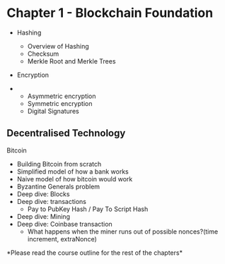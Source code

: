 # Chapter 1 - Blockchain Foundation

* Hashing

  * Overview of Hashing
  * Checksum
  * Merkle Root and Merkle Trees

* Encryption

* * Asymmetric encryption
  * Symmetric encryption
  * Digital Signatures

## Decentralised Technology

Bitcoin

* Building Bitcoin from scratch
* Simplified model of how a bank works
* Naive model of how bitcoin would work
* Byzantine Generals problem
* Deep dive: Blocks
* Deep dive: transactions
  * Pay to PubKey Hash / Pay To Script Hash
* Deep dive: Mining
* Deep dive: Coinbase transaction
  * What happens when the miner runs out of possible nonces?\(time increment, extraNonce\)

\*Please read the course outline for the rest of the chapters\*




